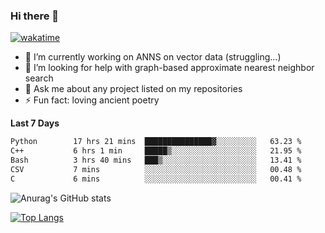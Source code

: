### Hi there 👋

[![wakatime](https://wakatime.com/badge/user/8906da98-c623-4aff-ac00-99cb42e09b38.svg)](https://wakatime.com/@8906da98-c623-4aff-ac00-99cb42e09b38)

- 🔭 I’m currently working on ANNS on vector data (struggling...)
- 🤔 I’m looking for help with graph-based approximate nearest neighbor search
- 💬 Ask me about any project listed on my repositories
- ⚡ Fun fact: loving ancient poetry


**Last 7 Days**
<!--START_SECTION:waka-->

```txt
Python        17 hrs 21 mins  ███████████████▓░░░░░░░░░   63.23 %
C++           6 hrs 1 min     █████▒░░░░░░░░░░░░░░░░░░░   21.95 %
Bash          3 hrs 40 mins   ███▒░░░░░░░░░░░░░░░░░░░░░   13.41 %
CSV           7 mins          ░░░░░░░░░░░░░░░░░░░░░░░░░   00.48 %
C             6 mins          ░░░░░░░░░░░░░░░░░░░░░░░░░   00.41 %
```

<!--END_SECTION:waka-->

![Anurag's GitHub stats](https://github-readme-stats.vercel.app/api?username=matchyc&count_private=true&show_icons=true&theme=vue)

[![Top Langs](https://github-readme-stats.vercel.app/api/top-langs/?username=matchyc&langs_count=4&&hide=perl,raku,html,javascript,shell,roff,prolog)](https://github.com/anuraghazra/github-readme-stats)
